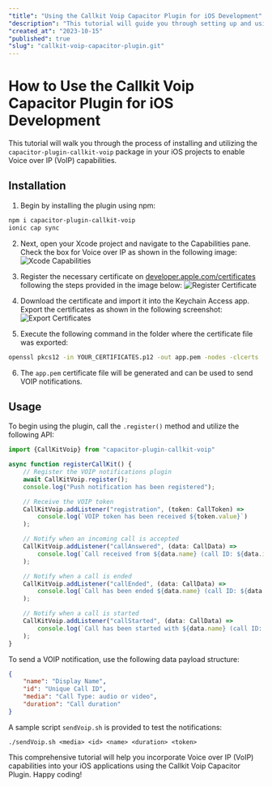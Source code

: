 ```yaml
---
"title": "Using the Callkit Voip Capacitor Plugin for iOS Development"
"description": "This tutorial will guide you through setting up and using the Callkit Voip Capacitor Plugin on iOS for VoIP calling applications."
"created_at": "2023-10-15"
"published": true
"slug": "callkit-voip-capacitor-plugin.git"
---
```


# How to Use the Callkit Voip Capacitor Plugin for iOS Development

This tutorial will walk you through the process of installing and utilizing the `capacitor-plugin-callkit-voip` package in your iOS projects to enable Voice over IP (VoIP) capabilities. 

## Installation

1. Begin by installing the plugin using npm:
```bash
npm i capacitor-plugin-callkit-voip
ionic cap sync
```

2. Next, open your Xcode project and navigate to the Capabilities pane. Check the box for Voice over IP as shown in the following image:
![Xcode Capabilities](https://miro.medium.com/max/700/1*zVc9U601x_qUqweRKfsfow.png)

3. Register the necessary certificate on [developer.apple.com/certificates](https://developer.apple.com/certificates) following the steps provided in the image below:
![Register Certificate](https://miro.medium.com/max/700/1*Z2q66Vo2Emho4_IVXRN8GQ.png)

4. Download the certificate and import it into the Keychain Access app. Export the certificates as shown in the following screenshot:
![Export Certificates](https://miro.medium.com/max/700/1*7N7d7-dEa6WAMzWbFXO66A.png)

5. Execute the following command in the folder where the certificate file was exported:
```bash
openssl pkcs12 -in YOUR_CERTIFICATES.p12 -out app.pem -nodes -clcerts
```

6. The `app.pem` certificate file will be generated and can be used to send VOIP notifications.

## Usage

To begin using the plugin, call the `.register()` method and utilize the following API:

```typescript
import {CallKitVoip} from "capacitor-plugin-callkit-voip"

async function registerCallKit() {
    // Register the VOIP notifications plugin
    await CallKitVoip.register();
    console.log("Push notification has been registered");

    // Receive the VOIP token
    CallKitVoip.addListener("registration", (token: CallToken) =>
        console.log(`VOIP token has been received ${token.value}`)
    );

    // Notify when an incoming call is accepted
    CallKitVoip.addListener("callAnswered", (data: CallData) =>
        console.log(`Call received from ${data.name} (call ID: ${data.id}) (call Type: ${data.media}) (call duration: ${data.duration})`)
    );

    // Notify when a call is ended
    CallKitVoip.addListener("callEnded", (data: CallData) =>
        console.log(`Call has been ended ${data.name} (call ID: ${data.id}) (call Type: ${data.media}) (call duration: ${data.duration})`)
    );

    // Notify when a call is started
    CallKitVoip.addListener("callStarted", (data: CallData) =>
        console.log(`Call has been started with ${data.name} (call ID: ${data.id}) (call Type: ${data.media}) (call duration: ${data.duration})`)
    );
}
```

To send a VOIP notification, use the following data payload structure:
```json
{
    "name": "Display Name",
    "id": "Unique Call ID",
    "media": "Call Type: audio or video",
    "duration": "Call duration"
}
```

A sample script `sendVoip.sh` is provided to test the notifications:
```shell
./sendVoip.sh <media> <id> <name> <duration> <token>
```

This comprehensive tutorial will help you incorporate Voice over IP (VoIP) capabilities into your iOS applications using the Callkit Voip Capacitor Plugin. Happy coding!
```